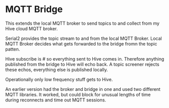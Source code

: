 # MQTT Bridge
This extends the local MQTT broker to send topics to and collect from my Hive cloud MQTT broker.

Serial2 provides the topic stream to and from the local MQTT Broker. Local MQTT Broker decides what gets forwarded to the bridge fromn the topic patten.

Hive subscribe is # so everything sent to Hive comes in. Therefore  anything published from the bridge to Hive will echo back. A topic screener rejects these echos, everything else is published locally.

Operationally only low frequency stuff gets to Hive.

An earlier version had the broker and bridge in one and used two different MQTT libraries. It worked, but could block for unusual lengths of time during reconnects and time out MQTT sessions. 
